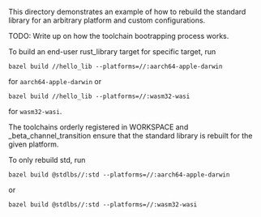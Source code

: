 
This directory demonstrates an example of how to rebuild the standard library
for an arbitrary platform and custom configurations.

TODO: Write up on how the toolchain bootrapping process works.

To build an end-user rust_library target for specific target, run

```
bazel build //hello_lib --platforms=//:aarch64-apple-darwin
```

for `aarch64-apple-darwin` or

```
bazel build //hello_lib --platforms=//:wasm32-wasi
```

for `wasm32-wasi`.

The toolchains orderly registered in WORKSPACE and _beta_channel_transition ensure
that the standard library is rebuilt for the given platform.

To only rebuild std, run

```
bazel build @stdlbs//:std --platforms=//:aarch64-apple-darwin
```

or

```
bazel build @stdlbs//:std --platforms=//:wasm32-wasi
```
